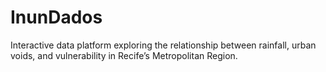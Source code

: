 # InunDados
Interactive data platform exploring the relationship between rainfall, urban voids, and vulnerability in Recife’s Metropolitan Region.
